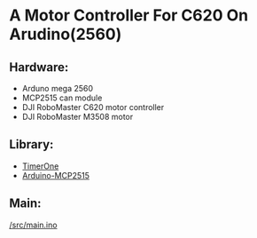 # A Motor Controller For C620 On Arudino(2560)
## Hardware:
* Arduno mega 2560
* MCP2515 can module
* DJI RoboMaster C620 motor controller
* DJI RoboMaster M3508 motor
## Library:
* [TimerOne](https://github.com/PaulStoffregen/TimerOne)
* [Arduino-MCP2515](https://github.com/autowp/arduino-mcp2515)
  
## Main:
[/src/main.ino](/src/main.ino)